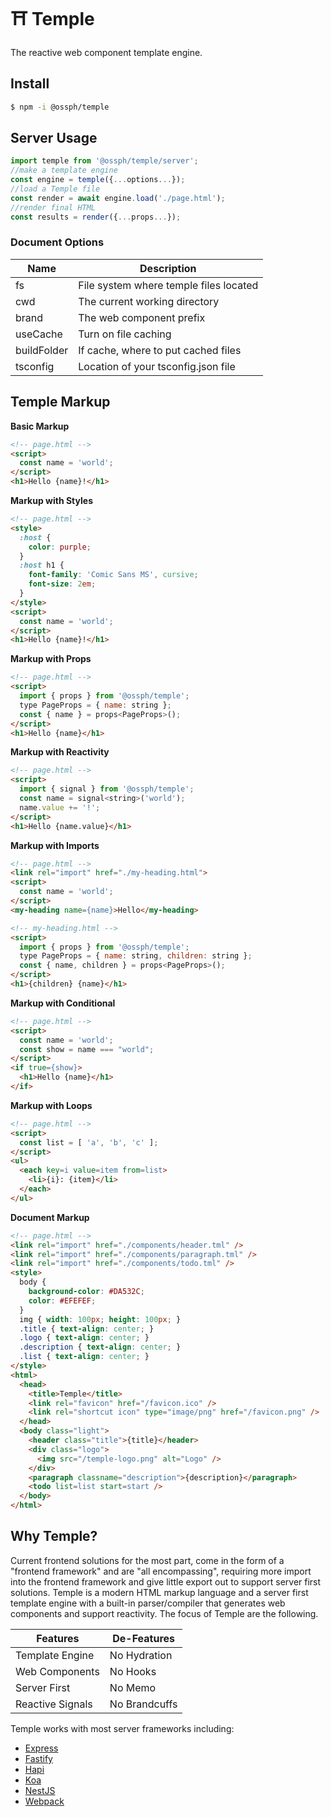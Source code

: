 # ⛩️ Temple

The reactive web component template engine.

## Install

```bash
$ npm -i @ossph/temple
```

## Server Usage

```js
import temple from '@ossph/temple/server';
//make a template engine
const engine = temple({...options...});
//load a Temple file
const render = await engine.load('./page.html');
//render final HTML
const results = render({...props...});
```

### Document Options

| Name        | Description                            |
|-------------|----------------------------------------|
| fs          | File system where temple files located |
| cwd         | The current working directory          |
| brand       | The web component prefix               |
| useCache    | Turn on file caching                   |
| buildFolder | If cache, where to put cached files    |
| tsconfig    | Location of your tsconfig.json file    |


## Temple Markup

**Basic Markup**

```html
<!-- page.html -->
<script>
  const name = 'world';
</script>
<h1>Hello {name}!</h1>
```

**Markup with Styles**

```html
<!-- page.html -->
<style>
  :host {
    color: purple;
  }
  :host h1 {
    font-family: 'Comic Sans MS', cursive;
    font-size: 2em;
  }
</style>
<script>
  const name = 'world';
</script>
<h1>Hello {name}!</h1>
```

**Markup with Props**

```html
<!-- page.html -->
<script>
  import { props } from '@ossph/temple';
  type PageProps = { name: string };
  const { name } = props<PageProps>();
</script>
<h1>Hello {name}</h1>
```

**Markup with Reactivity**

```html
<!-- page.html -->
<script>
  import { signal } from '@ossph/temple';
  const name = signal<string>('world');
  name.value += '!';
</script>
<h1>Hello {name.value}</h1>
```

**Markup with Imports**

```html
<!-- page.html -->
<link rel="import" href="./my-heading.html">
<script>
  const name = 'world';
</script>
<my-heading name={name}>Hello</my-heading>
```

```html
<!-- my-heading.html -->
<script>
  import { props } from '@ossph/temple';
  type PageProps = { name: string, children: string };
  const { name, children } = props<PageProps>();
</script>
<h1>{children} {name}</h1>
```

**Markup with Conditional**

```html
<!-- page.html -->
<script>
  const name = 'world';
  const show = name === "world";
</script>
<if true={show}>
  <h1>Hello {name}</h1>
</if>
```

**Markup with Loops**

```html
<!-- page.html -->
<script>
  const list = [ 'a', 'b', 'c' ];
</script>
<ul>
  <each key=i value=item from=list>
    <li>{i}: {item}</li>
  </each>
</ul>
```

**Document Markup**

```html
<!-- page.html -->
<link rel="import" href="./components/header.tml" />
<link rel="import" href="./components/paragraph.tml" />
<link rel="import" href="./components/todo.tml" />
<style>
  body { 
    background-color: #DA532C; 
    color: #EFEFEF; 
  }
  img { width: 100px; height: 100px; }
  .title { text-align: center; }
  .logo { text-align: center; }
  .description { text-align: center; }
  .list { text-align: center; }
</style>
<html>
  <head>
    <title>Temple</title>
    <link rel="favicon" href="/favicon.ico" />
    <link rel="shortcut icon" type="image/png" href="/favicon.png" />
  </head>
  <body class="light">
    <header class="title">{title}</header>
    <div class="logo">
      <img src="/temple-logo.png" alt="Logo" />
    </div>
    <paragraph classname="description">{description}</paragraph>
    <todo list=list start=start />
  </body>
</html>
```

## Why Temple?

Current frontend solutions for the most part, come in the form of a 
"frontend framework" and are "all encompassing", requiring more import 
into the frontend framework and give little export out to support server 
first solutions. Temple is a modern HTML markup language and a server 
first template engine with a built-in parser/compiler that generates 
web components and support reactivity. The focus of Temple are the 
following.

| Features         | De-Features   |
|------------------|---------------|
| Template Engine  | No Hydration  |
| Web Components   | No Hooks      |
| Server First     | No Memo       |
| Reactive Signals | No Brandcuffs |

Temple works with most server frameworks including:

 - [Express](https://github.com/OSSPhilippines/temple/tree/main/examples/with-express)
 - [Fastify](https://github.com/OSSPhilippines/temple/tree/main/examples/with-fastify)
 - [Hapi](https://github.com/OSSPhilippines/temple/tree/main/examples/with-hapi)
 - [Koa](https://github.com/OSSPhilippines/temple/tree/main/examples/with-koa)
 - [NestJS](https://github.com/OSSPhilippines/temple/tree/main/examples/with-nest)
 - [Webpack](https://github.com/OSSPhilippines/temple/tree/main/examples/with-webpack)
